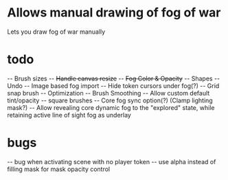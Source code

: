 # Allows manual drawing of fog of war
Lets you draw fog of war manually

# todo
-- Brush sizes
-- ~~Handle canvas resize~~
-- ~~Fog Color & Opacity~~
-- Shapes
-- Undo
-- Image based fog import
-- Hide token cursors under fog(?)
-- Grid snap brush
-- Optimization
-- Brush Smoothing
-- Allow custom default tint/opacity
-- square brushes
-- Core fog sync option(?) (Clamp lighting mask?)
-- Allow revealing core dynamic fog to the "explored" state, while retaining active line of sight fog as underlay

# bugs
-- bug when activating scene with no player token
-- use alpha instead of filling mask for mask opacity control